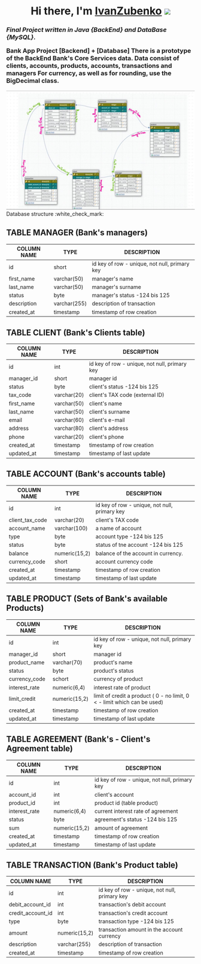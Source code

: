 <h1 align="center">Hi there, I'm <a href="" target="_blank">IvanZubenko</a> 
<img src="https://github.com/blackcater/blackcater/raw/main/images/Hi.gif" height="32"/></h1>
<h3 aligh="center">    
 
 
 *Final Project written in Java {BackEnd} and DataBase {MySQL}.*
 <br/>
 
Bank App Project [Backend] + [Database]
There is a prototype of the BackEnd Bank's Core Services data.
Data consist of clients, accounts, products, accounts, transactions and managers For currency, as well as for rounding, use the BigDecimal class.
</h3>
<img src="https://github.com/1Navigator8/BankApplication/blob/master/project%20diagram.jpg"
 [![Typing SVG](https://readme-typing-svg.herokuapp.com?color=%2336BCF7&lines=*BankApp*+JAVA+BACKEND+DATABASE)](https://git.io/typing-svg)
<h1>Database structure</h1>
:white_check_mark:

## TABLE MANAGER (Bank's managers) 

|COLUMN NAME |	TYPE |	DESCRIPTION |
--- | --- | ---
|id|	short|	id key of row - unique, not null, primary key
|first_name|	varchar(50)|	manager's name
|last_name|	varchar(50)|	manager's surname
|status|	byte|	manager's status -124 bis 125
|description|	varchar(255)|	description of transaction
|created_at|	timestamp|	timestamp of row creation

## TABLE CLIENT (Bank's Clients table) 

|COLUMN NAME |	TYPE |	DESCRIPTION |
--- | --- | ---
|id	| int |	id key of row - unique, not null, primary key|
|manager_id |	short |	manager id |
|status|	byte|	client's status -124 bis 125
|tax_code|	varchar(20)|	client's TAX code (external ID)
|first_name|	varchar(50)|	client's name
|last_name|	varchar(50)|	client's surname
|email|	varchar(60)|	client's e-mail
|address|	varchar(80)|	client's address
|phone|	varchar(20)|	client's phone
|created_at|	timestamp|	timestamp of row creation
|updated_at|	timestamp|	timestamp of last update


## TABLE ACCOUNT (Bank's accounts table)
|COLUMN NAME |	TYPE |	DESCRIPTION |
--- | --- | ---
|id|	int|	id key of row - unique, not null, primary key
|client_tax_code|	varchar(20)|	client's TAX code
|account_name|	varchar(100)|	a name of account
|type	|byte|	account type -124 bis 125
|status|	byte|	status of tne account -124 bis 125
|balance|	numeric(15,2)|	balance of the account in currency.
|currency_code|	short|	account currency code
|created_at|	timestamp|	timestamp of row creation
|updated_at|	timestamp|	timestamp of last update

## TABLE PRODUCT (Sets of Bank's available Products) 


|COLUMN NAME |	TYPE |	DESCRIPTION |
--- | --- | ---
|id	|int|	id key of row - unique, not null, primary key
|manager_id|	short|	manager id
|product_name|	varchar(70)|	product's name
|status|	byte|	product's status
|currency_code|	schort|	currency of product
|interest_rate|	numeric(6,4)|	interest rate of product
|limit_credit|	numeric(15,2)|	limit of credit a product ( 0 - no limit, 0 < - limit which can be used)
|created_at|	timestamp|	timestamp of row creation
|updated_at|	timestamp|	timestamp of last update


## TABLE AGREEMENT (Bank's - Client's Agreement table) 

|COLUMN NAME |	TYPE |	DESCRIPTION |
--- | --- | ---
|id|	int|	id key of row - unique, not null, primary key
|account_id|	int|	client's account
|product_id|	int|	product id (table product)
|interest_rate|	numeric(6,4)|	current interest rate of agreement
|status|	byte|	agreement's status -124 bis 125
|sum|	numeric(15,2)|	amount of agreement
|created_at|	timestamp|	timestamp of row creation
|updated_at|	timestamp|	timestamp of last update


## TABLE TRANSACTION (Bank's Product table) 

|COLUMN NAME |	TYPE |	DESCRIPTION |
--- | --- | ---
|id|	int|	id key of row - unique, not null, primary key
|debit_account_id|	int|	transaction's debit account
|credit_account_id|	int|	transaction's credit account
|type|	byte|	transaction type -124 bis 125
|amount|	numeric(15,2)|	transaction amount in the account currency
|description|	varchar(255)|	description of transaction
|created_at|	timestamp|	timestamp of row creation



